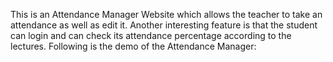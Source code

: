 This is an Attendance Manager Website which allows the teacher to take an attendance as well as edit it.
Another interesting feature is that the student can login and can check its attendance percentage according to the lectures.
Following is the demo of the Attendance Manager:
